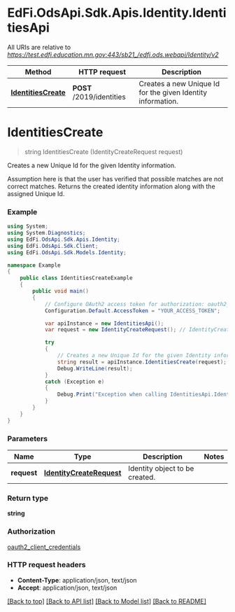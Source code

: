 # EdFi.OdsApi.Sdk.Apis.Identity.IdentitiesApi

All URIs are relative to *https://test.edfi.education.mn.gov:443/sb21_/edfi.ods.webapi/Identity/v2*

Method | HTTP request | Description
------------- | ------------- | -------------
[**IdentitiesCreate**](IdentitiesApi.md#identitiescreate) | **POST** /2019/identities | Creates a new Unique Id for the given Identity information.


<a name="identitiescreate"></a>
# **IdentitiesCreate**
> string IdentitiesCreate (IdentityCreateRequest request)

Creates a new Unique Id for the given Identity information.

Assumption here is that the user has verified that possible matches are not correct matches. Returns the created identity information along with the assigned Unique Id.

### Example
```csharp
using System;
using System.Diagnostics;
using EdFi.OdsApi.Sdk.Apis.Identity;
using EdFi.OdsApi.Sdk.Client;
using EdFi.OdsApi.Sdk.Models.Identity;

namespace Example
{
    public class IdentitiesCreateExample
    {
        public void main()
        {
            // Configure OAuth2 access token for authorization: oauth2_client_credentials
            Configuration.Default.AccessToken = "YOUR_ACCESS_TOKEN";

            var apiInstance = new IdentitiesApi();
            var request = new IdentityCreateRequest(); // IdentityCreateRequest | Identity object to be created.

            try
            {
                // Creates a new Unique Id for the given Identity information.
                string result = apiInstance.IdentitiesCreate(request);
                Debug.WriteLine(result);
            }
            catch (Exception e)
            {
                Debug.Print("Exception when calling IdentitiesApi.IdentitiesCreate: " + e.Message );
            }
        }
    }
}
```

### Parameters

Name | Type | Description  | Notes
------------- | ------------- | ------------- | -------------
 **request** | [**IdentityCreateRequest**](IdentityCreateRequest.md)| Identity object to be created. | 

### Return type

**string**

### Authorization

[oauth2_client_credentials](../README.md#oauth2_client_credentials)

### HTTP request headers

 - **Content-Type**: application/json, text/json
 - **Accept**: application/json, text/json

[[Back to top]](#) [[Back to API list]](../README.md#documentation-for-api-endpoints) [[Back to Model list]](../README.md#documentation-for-models) [[Back to README]](../README.md)

